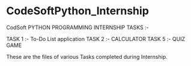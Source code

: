 # CodeSoftPython_Internship 
CodSoft PYTHON PROGRAMMING INTERNSHIP TASKS :-

TASK 1 :- To-Do List application
TASK 2 :- CALCULATOR
TASK 5 :- QUIZ GAME

These are the files of various Tasks completed during Internship.
